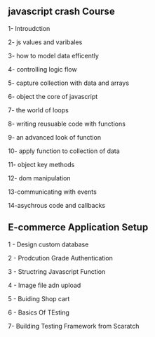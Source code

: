 ## javascript crash Course

1- Introudction

2- js values and varibales

3- how to model data efficently

4- controlling logic flow

5- capture collection with data and arrays

6- object the core of javascript

7- the world of loops

8- writing reusuable code with functions

9- an advanced look of function

10- apply function to collection of data

11- object key methods

12- dom manipulation

13-communicating with events

14-asychrous code and callbacks

## E-commerce Application Setup

1 - Design custom database

2 - Prodcution Grade Authentication

3 - Structring Javascript Function

4 - Image file adn upload

5 - Buiding Shop cart

6 - Basics Of TEsting

7- Building Testing Framework from Scaratch
